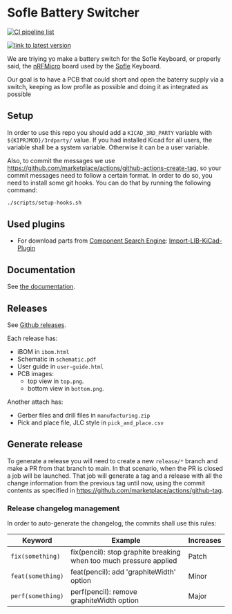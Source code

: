 
# Sofle Battery Switcher

[![CI pipeline list](https://github.com/Supermanuu/BatterySwitcher/actions/workflows/release.yml/badge.svg?branch=main)](https://github.com/Supermanuu/BatterySwitcher/actions/workflows/release.yml)

[![link to latest version](https://img.shields.io/badge/version-latest-blue)](https://github.com/Supermanuu/BatterySwitcher/releases/latest)

We are triying yo make a battery switch for the Sofle Keyboard, or properly said, the [nRFMicro](https://github.com/joric/nrfmicro/tree/1.4) board used by the [Sofle](https://github.com/josefadamcik/SofleKeyboard) Keyboard.

Our goal is to have a PCB that could short and open the baterry supply via a switch, keeping as low profile as possible and doing it as integrated as possible

## Setup

In order to use this repo you should add a `KICAD_3RD_PARTY` variable with `${KIPRJMOD}/3rdparty/` value. If you had installed Kicad for all users, the variable shall be a system variable. Otherwise it can be a user variable.

Also, to commit the messages we use <https://github.com/marketplace/actions/github-actions-create-tag>, so your commit messages need to follow a certain format. In order to do so, you need to install some git hooks. You can do that by running the following command:

```bash
./scripts/setup-hooks.sh
```

## Used plugins

* For download parts from [Component Search Engine](https://componentsearchengine.com/): [Import-LIB-KiCad-Plugin](https://github.com/Steffen-W/Import-LIB-KiCad-Plugin)

## Documentation

See [the documentation](doc/user-guide.md).

## Releases

See [Github releases](https://github.com/Supermanuu/BatterySwitcher/releases).

Each release has:

* iBOM in `ibom.html`
* Schematic in `schematic.pdf`
* User guide in `user-guide.html`
* PCB images:
  * top view in `top.png`.
  * bottom view in `bottom.png`.

Another attach has:

* Gerber files and drill files in `manufacturing.zip`
* Pick and place file, JLC style in `pick_and_place.csv`

## Generate release

To generate a release you will need to create a new `release/*` branch and make a PR from that branch to main. In that scenario, when the PR is closed a job will be launched. That job will generate a tag and a release with all the change information from the previous tag until now, using the commit contents as specified in <https://github.com/marketplace/actions/github-tag>.

### Release changelog management

In order to auto-generate the changelog, the commits shall use this rules:

| Keyword           | Example                                                            | Increases |
|-------------------|--------------------------------------------------------------------|-----------|
| `fix(something)`  | fix(pencil): stop graphite breaking when too much pressure applied | Patch     |
| `feat(something)` | feat(pencil): add 'graphiteWidth' option                           | Minor     |
| `perf(something)` | perf(pencil): remove graphiteWidth option                          | Major     |
